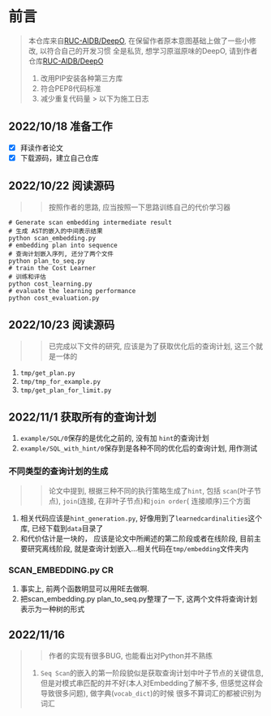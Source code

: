 # 前言

> 本仓库来自[RUC-AIDB/DeepO](https://github.com/RUC-AIDB/DeepO), 在保留作者原本意图基础上做了一些小修改, 以符合自己的开发习惯
> 全是私货, 想学习原滋原味的DeepO, 请到作者仓库[RUC-AIDB/DeepO](https://github.com/RUC-AIDB/DeepO)
> 1. 改用PIP安装各种第三方库
> 2. 符合PEP8代码标准
> 3. 减少重复代码量
     > 以下为施工日志

## 2022/10/18 准备工作

- [x] 拜读作者论文
- [x] 下载源码，建立自己仓库

## 2022/10/22 阅读源码

> > 按照作者的思路, 应当按照一下思路训练自己的代价学习器

```shell
# Generate scan embedding intermediate result
# 生成 AST的嵌入的中间表示结果
python scan_embedding.py
# embedding plan into sequence
# 查询计划嵌入序列, 还分了两个文件
python plan_to_seq.py
# train the Cost Learner
# 训练和评估
python cost_learning.py
# evaluate the learning performance
python cost_evaluation.py
```

## 2022/10/23 阅读源码

> > 已完成以下文件的研究, 应该是为了获取优化后的查询计划, 这三个就是一体的

1. `tmp/get_plan.py`
2. `tmp/tmp_for_example.py`
3. `tmp/get_plan_for_limit.py`

## 2022/11/1 获取所有的查询计划

1. `example/SQL/0`保存的是优化之前的, 没有加 `hint`的查询计划
2. `example/SQL_with_hint/0`保存到是各种不同的优化后的查询计划, 用作测试

### 不同类型的查询计划的生成

> > 论文中提到, 根据三种不同的执行策略生成了`hint`, 包括 `scan`(叶子节点), `join`(连接, 在非叶子节点)和`join order`(
> > 连接顺序)三个方面

1. 相关代码应该是`hint_generation.py`, 好像用到了`learnedcardinalities`这个库, 已经下载到`data`目录了
2. 和代价估计是一块的， 应该是论文中所阐述的第二阶段或者在线阶段, 目前主要研究离线阶段,
   就是查询计划嵌入...相关代码在`tmp/embedding`文件夹内

### SCAN_EMBEDDING.py CR

1. 事实上, 前两个函数明显可以用RE去做啊.
2. 把scan_embedding.py plan_to_seq.py整理了一下, 这两个文件将查询计划表示为一种树的形式

## 2022/11/16

> > 作者的实现有很多BUG, 也能看出对Python并不熟练
> 1. `Seq Scan`的嵌入的第一阶段貌似是获取查询计划中叶子节点的关键信息, 但是对模式串匹配的并不好(本人对Embedding了解不多,
     但感觉这样会导致很多问题), 做字典(`vocab_dict`)的时候 很多不算词汇的都被识别为词汇